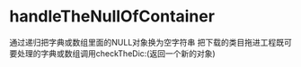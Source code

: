 # handleTheNullOfContainer
通过递归把字典或数组里面的NULL对象换为空字符串
把下载的类目拖进工程既可
要处理的字典或数组调用checkTheDic:(返回一个新的对象)
